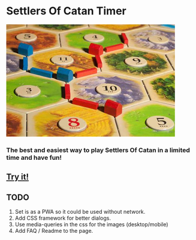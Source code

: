 # Settlers Of Catan Timer

![Settlers logo](imgs/settlers-board-.jpg)

### The best and easiest way to play Settlers Of Catan in a limited time and have fun!

## [Try it!](https://greenido.github.io/settlers-timer/)

## TODO
1. Set is as a PWA so it could be used without network.
2. Add CSS framework for better dialogs.
3. Use media-queries in the css for the images (desktop/mobile)
4. Add FAQ / Readme to the page.

